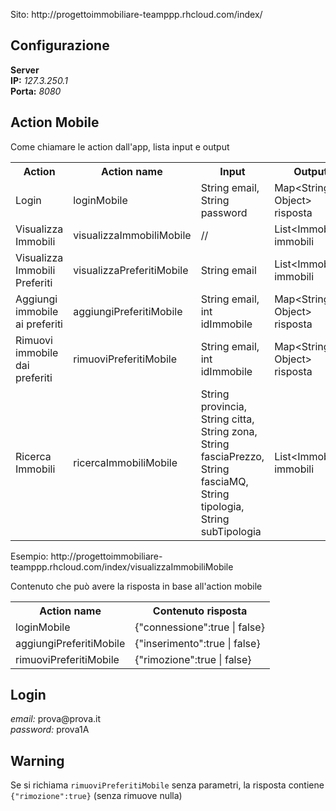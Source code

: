 <p>Sito: http://progettoimmobiliare-teamppp.rhcloud.com/index/</p>

<h2>Configurazione</h2>
<p>
  <b>Server</b><br>
  <b>IP:</b> <em>127.3.250.1</em><br>
  <b>Porta:</b> <em>8080</em>
</p>

<h2>Action Mobile</h2>
Come chiamare le action dall'app, lista input e output
<table>
  <tr>
    <th>Action</th>
    <th>Action name</th>
    <th>Input</th>
    <th>Output</th>
  </tr>
  <tr>
    <td>Login</td>
    <td>loginMobile</td>
    <td>String email, String password</td>
    <td>Map&lt;String, Object&gt; risposta</td>
  </tr>
  <tr>
    <td>Visualizza Immobili</td>
    <td>visualizzaImmobiliMobile</td>
    <td>//</td>
    <td>List&lt;Immobile&gt; immobili</td>
  </tr>
  <tr>
    <td>Visualizza Immobili Preferiti</td>
    <td>visualizzaPreferitiMobile</td>
    <td>String email</td>
    <td>List&lt;Immobile&gt; immobili</td>
  </tr>
  <tr>
    <td>Aggiungi immobile ai preferiti</td>
    <td>aggiungiPreferitiMobile</td>
    <td>String email, int idImmobile</td>
    <td>Map&lt;String, Object&gt; risposta</td>
  </tr>
  <tr>
    <td>Rimuovi immobile dai preferiti</td>
    <td>rimuoviPreferitiMobile</td>
    <td>String email, int idImmobile</td>
    <td>Map&lt;String, Object&gt; risposta</td>
  </tr>
  <tr>
    <td>Ricerca Immobili</td>
    <td>ricercaImmobiliMobile</td>
    <td>String provincia, String citta, String zona, String fasciaPrezzo, String fasciaMQ, String tipologia, String subTipologia</td>
    <td>List&lt;Immobile&gt; immobili</td>
</table>
Esempio: http://progettoimmobiliare-teamppp.rhcloud.com/index/visualizzaImmobiliMobile

Contenuto che può avere la risposta in base all'action mobile
<table>
  <tr>
    <th>Action name</th>
    <th>Contenuto risposta</th>
  </tr>
  <tr>
    <td>loginMobile</td>
    <td>{"connessione":true | false}</td>
  </tr>
  <tr>
    <td>aggiungiPreferitiMobile</td>
    <td>{"inserimento":true | false}</td>
  </tr>
  <tr>
    <td>rimuoviPreferitiMobile</td>
    <td>{"rimozione":true | false}</td>
  </tr>
</table>

<h2>Login</h2>
<p>
    <em>email:</em> prova@prova.it<br>
    <em>password:</em> prova1A
</p>

<h2>Warning</h2>
<p>
Se si richiama <code>rimuoviPreferitiMobile</code> senza parametri, la risposta contiene <code>{"rimozione":true}</code> (senza rimuove nulla)
</p>

